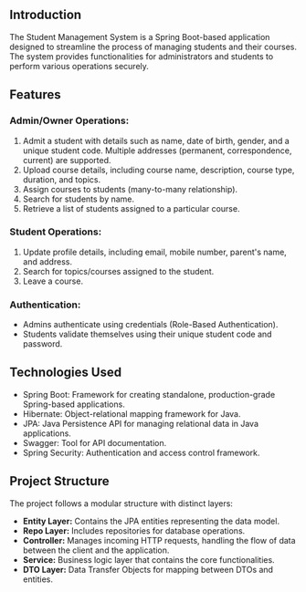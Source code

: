 
## Introduction

The Student Management System is a Spring Boot-based application designed to streamline the process of managing students and their courses. The system provides functionalities for administrators and students to perform various operations securely.

## Features

### Admin/Owner Operations:
1. Admit a student with details such as name, date of birth, gender, and a unique student code. Multiple addresses (permanent, correspondence, current) are supported.
2. Upload course details, including course name, description, course type, duration, and topics.
3. Assign courses to students (many-to-many relationship).
4. Search for students by name.
5. Retrieve a list of students assigned to a particular course.

### Student Operations:
1. Update profile details, including email, mobile number, parent's name, and address.
2. Search for topics/courses assigned to the student.
3. Leave a course.

### Authentication:
- Admins authenticate using credentials (Role-Based Authentication).
- Students validate themselves using their unique student code and password.

## Technologies Used

- Spring Boot: Framework for creating standalone, production-grade Spring-based applications.
- Hibernate: Object-relational mapping framework for Java.
- JPA: Java Persistence API for managing relational data in Java applications.
- Swagger: Tool for API documentation.
- Spring Security: Authentication and access control framework.


## Project Structure

The project follows a modular structure with distinct layers:
- **Entity Layer:** Contains the JPA entities representing the data model.
- **Repo Layer:** Includes repositories for database operations.
- **Controller:** Manages incoming HTTP requests, handling the flow of data between the client and the application.
- **Service:** Business logic layer that contains the core functionalities.
- **DTO Layer:** Data Transfer Objects for mapping between DTOs and entities.
